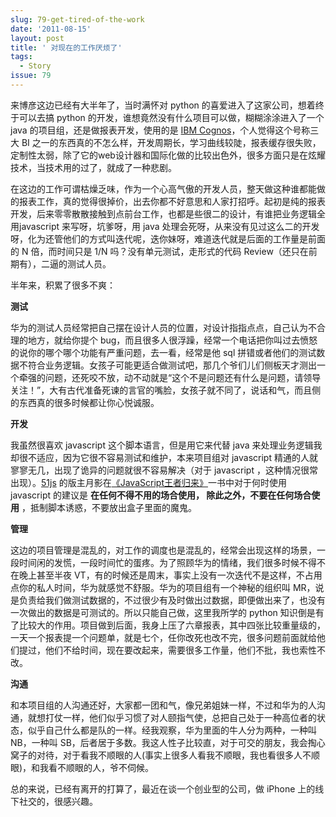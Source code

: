 ```yaml
---
slug: 79-get-tired-of-the-work
date: '2011-08-15'
layout: post
title: ' 对现在的工作厌烦了'
tags:
  - Story
issue: 79
---
```


来博彦这边已经有大半年了，当时满怀对 python 的喜爱进入了这家公司，想着终于可以去搞 python 的开发，谁想竟然没有什么项目可以做，糊糊涂涂进入了一个 java 的项目组，还是做报表开发，使用的是 [IBM Cognos][1]，个人觉得这个号称三大 BI 之一的东西真的不怎么样，开发周期长，学习曲线较陡，报表缓存很失败，定制性太弱，除了它的web设计器和国际化做的比较出色外，很多方面只是在炫耀技术，当技术用的过了，就成了一种悲剧。

在这边的工作可谓枯燥乏味，作为一个心高气傲的开发人员，整天做这种谁都能做的报表工作，真的觉得很掉价，出去你都不好意思和人家打招呼。起初是纯的报表开发，后来零零散散接触到点前台工作，也都是些很二的设计，有谁把业务逻辑全用javascript 来写呀，坑爹呀，用 java 处理会死呀，从来没有见过这么二的开发呀，化为还管他们的方式叫迭代呢，迭你妹呀，难道迭代就是后面的工作量是前面的 N 倍，而时间只是 1/N 吗？没有单元测试，走形式的代码 Review（还只在前期有），二逼的测试人员。

半年来，积累了很多不爽：

**测试**

华为的测试人员经常把自己摆在设计人员的位置，对设计指指点点，自己认为不合理的地方，就给你提个 bug，而且很多人很浮躁，经常一个电话把你叫过去愤怒的说你的哪个哪个功能有严重问题，去一看，经常是他 sql 拼错或者他们的测试数据不符合业务逻辑。女孩子可能更适合做测试吧，那几个爷们儿们侧板天才测出一个牵强的问题，还死咬不放，动不动就是“这个不是问题还有什么是问题，请领导关注！”，大有古代准备死谏的言官的嘴脸，女孩子就不同了，说话和气，而且侧的东西真的很多时候都让你心悦诚服。

**开发**

我虽然很喜欢 javascript 这个脚本语言，但是用它来代替 java 来处理业务逻辑我却很不适应，因为它很不容易测试和维护，本来项目组对 javascript 精通的人就寥寥无几，出现了诡异的问题就很不容易解决（对于 javascript ，这种情况很常出现）。[51js][2] 的版主月影在[《JavaScript王者归来》][3]一书中对于何时使用 javascript 的建议是 **在任何不得不用的场合使用，
除此之外，不要在任何场合使用** ，抵制脚本诱惑，不要放出盒子里面的魔鬼。

**管理**

这边的项目管理是混乱的，对工作的调度也是混乱的，经常会出现这样的场景，一段时间闲的发慌，一段时间忙的蛋疼。为了照顾华为的情绪，我们很多时候不得不在晚上甚至半夜 VT，有的时候还是周末，事实上没有一次迭代不是这样，不占用点你的私人时间，华为就感觉不舒服。华为的项目组有一个神秘的组织叫 MR，说是负责给我们做测试数据的，不过很少有及时做出过数据，即便做出来了，也没有一次做出的数据是可测试的。所以只能自己做，这里我所学的 python 知识倒是有了比较大的作用。项目做到后面，我身上压了六章报表，其中四张比较重量级的，一天一个报表提一个问题单，就是七个，任你改死也改不完，很多问题前面就给他们提过，他们不给时间，现在要改起来，需要很多工作量，他们不批，我也索性不改。

**沟通**

和本项目组的人沟通还好，大家都一团和气，像兄弟姐妹一样，不过和华为的人沟通，就想打仗一样，他们似乎习惯了对人颐指气使，总把自己处于一种高位者的状态，似乎自己什么都是队的一样。经我观察，华为里面的牛人分为两种，一种叫 NB，一种叫 SB，后者居于多数。我这人性子比较直，对于可交的朋友，我会掏心窝子的对待，对于看我不顺眼的人(事实上很多人看我不顺眼，我也看很多人不顺眼)，和我看不顺眼的人，爷不伺候。

总的来说，已经有离开的打算了，最近在谈一个创业型的公司，做 iPhone 上的线下社交的，很感兴趣。

[1]: http://www-01.ibm.com/software/data/cognos/
[2]: http://bbs.51js.com/
[3]: http://book.douban.com/subject/3120034/

